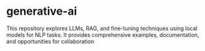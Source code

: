 # generative-ai
This repository explores LLMs, RAG, and fine-tuning techniques using local models for NLP tasks. It provides comprehensive examples, documentation, and opportunities for collaboration
